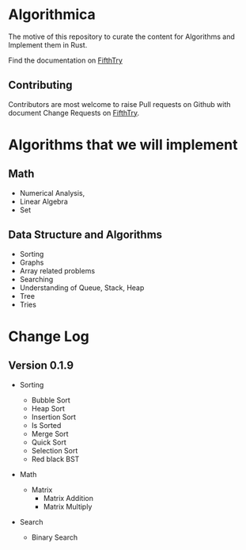 # Algorithmica
The motive of this repository to curate the content for Algorithms and Implement them in Rust.

Find the documentation on [FifthTry](https://www.fifthtry.com/abrar/rust-algorithms/)

## Contributing

Contributors are most welcome to raise Pull requests on Github with document Change Requests on [FifthTry](https://www.fifthtry.com/abrar/rust-algorithms/). 

# Algorithms that we will implement

## Math
- Numerical Analysis, 
- Linear Algebra 
- Set

## Data Structure and Algorithms 
- Sorting 
- Graphs 
- Array related problems 
- Searching
- Understanding of Queue, Stack, Heap
- Tree
- Tries

# Change Log
## Version 0.1.9
- Sorting
  - Bubble Sort
  - Heap Sort 
  - Insertion Sort
  - Is Sorted
  - Merge Sort 
  - Quick Sort
  - Selection Sort
  - Red black BST

- Math
  - Matrix
    - Matrix Addition
    - Matrix Multiply

- Search
  - Binary Search